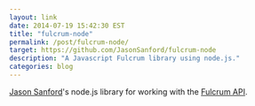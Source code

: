 ```yaml
---
layout: link
date: 2014-07-19 15:42:30 EST
title: "fulcrum-node"
permalink: /post/fulcrum-node/
target: https://github.com/JasonSanford/fulcrum-node
description: "A Javascript Fulcrum library using node.js."
categories: blog
---
```


[Jason Sanford](https://twitter.com/jcsanford)'s node.js library for working with the [Fulcrum API](http://fulcrumapp.com/developers/api/).
